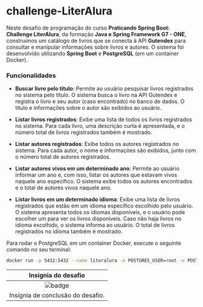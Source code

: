 # challenge-LiterAlura

Neste desafio de programação do curso **Praticando Spring Boot: Challenge LiterAlura**, da formação **Java e Spring Framework G7 - ONE**, construímos um catálogo de livros que se conecta à API **Gutendex** para consultar e manipular informações sobre livros e autores. O sistema foi desenvolvido utilizando **Spring Boot** e **PostgreSQL** (em um container Docker).

### Funcionalidades

- **Buscar livro pelo título**: Permite ao usuário pesquisar livros registrados no sistema pelo título. O sistema busca o livro na API Gutendex e registra o livro e seu autor (caso encontrado) no banco de dados. O título e informações sobre o autor são exibidos ao usuário.

- **Listar livros registrados**: Exibe uma lista de todos os livros registrados no sistema. Para cada livro, uma descrição curta é apresentada, e o número total de livros registrados também é mostrado.

- **Listar autores registrados**: Exibe todos os autores registrados no sistema. Para cada autor, o nome e informações são exibidos, junto com o número total de autores registrados.

- **Listar autores vivos em um determinado ano**: Permite ao usuário informar um ano e, com isso, listar os autores que estavam vivos naquele ano específico. O sistema exibe todos os autores encontrados e o total de autores vivos naquele ano.

- **Listar livros em um determinado idioma**: Exibe uma lista de livros registrados que estão em um idioma específico escolhido pelo usuário. O sistema apresenta todos os idiomas disponíveis, e o usuário pode escolher um para ver os livros disponíveis. Caso não haja livros no idioma escolhido, o sistema informa ao usuário. O total de livros registrados no idioma também é mostrado.


Para rodar o PostgreSQL em um container Docker, execute o seguinte comando no seu terminal:
```bash
docker run -p 5432:5432 --name literalura -e POSTGRES_USER=root -e POSTGRES_PASSWORD=root -e POSTGRES_DB=literalura -d postgres
```

Insígnia do desafio |  
:-------------------------:|
![badge](https://cdn3.gnarususercontent.com.br/3841-Programa%C3%A7%C3%A3o/badge%20literalura.png) |
Insígnia de conclusão do desafio.|
